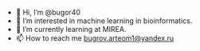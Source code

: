 - 👋 Hi, I’m @bugor40
- 👀 I’m interested in machine learning in bioinformatics.
- 🌱 I’m currently learning at MIREA.
- 📫 How to reach me bugrov.arteom1@yandex.ru

<!---
bugor40/bugor40 is a ✨ special ✨ repository because its `README.md` (this file) appears on your GitHub profile.
You can click the Preview link to take a look at your changes.
--->
